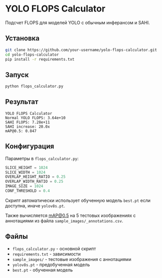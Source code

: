 # YOLO FLOPS Calculator

Подсчет FLOPS для моделей YOLO с обычным инферансом и SAHI.

## Установка

```bash
git clone https://github.com/your-username/yolo-flops-calculator.git
cd yolo-flops-calculator
pip install -r requirements.txt
```

## Запуск

```bash
python flops_calculator.py
```

## Результат

```
YOLO FLOPS Calculator
Normal YOLO FLOPS: 3.64e+10
SAHI FLOPS: 7.28e+11
SAHI increase: 20.0x
mAP@0.5: 0.847
```

## Конфигурация

Параметры в `flops_calculator.py`:

```python
SLICE_HEIGHT = 1024
SLICE_WIDTH = 1024
OVERLAP_HEIGHT_RATIO = 0.25
OVERLAP_WIDTH_RATIO = 0.25
IMAGE_SIZE = 1024
CONF_THRESHOLD = 0.4
```

Скрипт автоматически использует обученную модель `best.pt` если доступна, иначе `yolov8s.pt`. 

Также вычисляется mAP@0.5 на 5 тестовых изображениях с аннотациями из файла `sample_images/_annotations.csv`.

## Файлы

- `flops_calculator.py` - основной скрипт
- `requirements.txt` - зависимости
- `sample_images/` - тестовые изображения с аннотациями
- `yolov8s.pt` - предобученная модель
- `best.pt` - обученная модель
